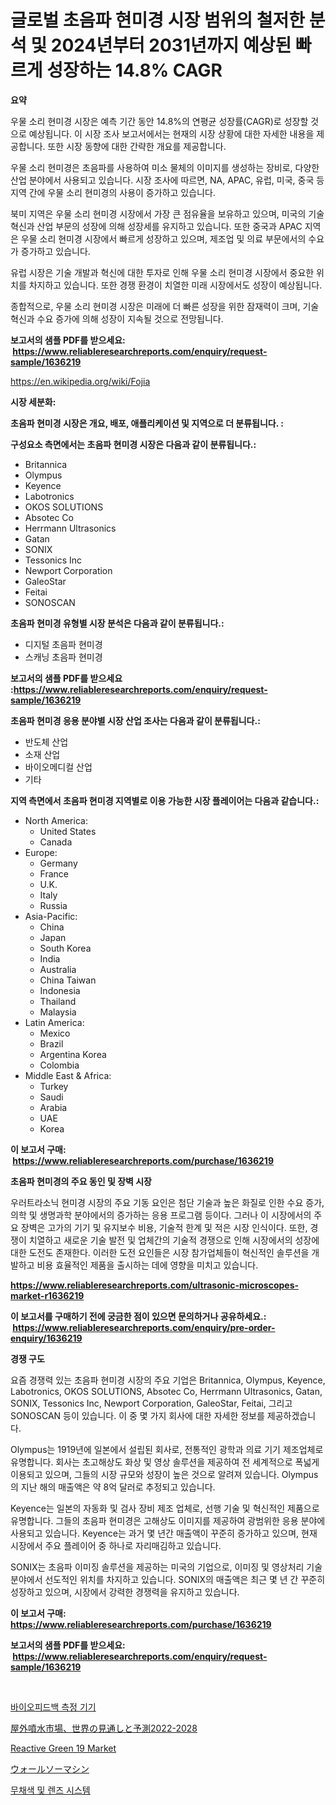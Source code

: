 <p><h1>글로벌 초음파 현미경 시장 범위의 철저한 분석 및 2024년부터 2031년까지 예상된 빠르게 성장하는 14.8% CAGR</h1></p><p><strong>요약</strong></p>
<p><p>우물 소리 현미경 시장은 예측 기간 동안 14.8%의 연평균 성장률(CAGR)로 성장할 것으로 예상됩니다. 이 시장 조사 보고서에서는 현재의 시장 상황에 대한 자세한 내용을 제공합니다. 또한 시장 동향에 대한 간략한 개요를 제공합니다.</p><p>우물 소리 현미경은 초음파를 사용하여 미소 물체의 이미지를 생성하는 장비로, 다양한 산업 분야에서 사용되고 있습니다. 시장 조사에 따르면, NA, APAC, 유럽, 미국, 중국 등 지역 간에 우물 소리 현미경의 사용이 증가하고 있습니다.</p><p>북미 지역은 우물 소리 현미경 시장에서 가장 큰 점유율을 보유하고 있으며, 미국의 기술 혁신과 산업 부문의 성장에 의해 성장세를 유지하고 있습니다. 또한 중국과 APAC 지역은 우물 소리 현미경 시장에서 빠르게 성장하고 있으며, 제조업 및 의료 부문에서의 수요가 증가하고 있습니다.</p><p>유럽 시장은 기술 개발과 혁신에 대한 투자로 인해 우물 소리 현미경 시장에서 중요한 위치를 차지하고 있습니다. 또한 경쟁 환경이 치열한 미래 시장에서도 성장이 예상됩니다.</p><p>종합적으로, 우물 소리 현미경 시장은 미래에 더 빠른 성장을 위한 잠재력이 크며, 기술 혁신과 수요 증가에 의해 성장이 지속될 것으로 전망됩니다.</p></p>
<p><strong>보고서의 샘플 PDF를 받으세요: &nbsp;<a href="https://www.reliableresearchreports.com/enquiry/request-sample/1636219">https://www.reliableresearchreports.com/enquiry/request-sample/1636219</a></strong></p>
<p><a href="https://en.wikipedia.org/wiki/Fojia">https://en.wikipedia.org/wiki/Fojia</a></p>
<p><strong>시장 세분화:</strong></p>
<p><strong> 초음파 현미경 시장은 개요, 배포, 애플리케이션 및 지역으로 더 분류됩니다. :</strong></p>
<p><strong>구성요소 측면에서는 초음파 현미경 시장은 다음과 같이 분류됩니다.:</strong></p>
<p><ul><li>Britannica</li><li>Olympus</li><li>Keyence</li><li>Labotronics</li><li>OKOS SOLUTIONS</li><li>Absotec Co</li><li>Herrmann Ultrasonics</li><li>Gatan</li><li>SONIX</li><li>Tessonics Inc</li><li>Newport Corporation</li><li>GaleoStar</li><li>Feitai</li><li>SONOSCAN</li></ul></p>
<p><strong> 초음파 현미경 유형별 시장 분석은 다음과 같이 분류됩니다.:</strong></p>
<p><ul><li>디지털 초음파 현미경</li><li>스캐닝 초음파 현미경</li></ul></p>
<p><strong>보고서의 샘플 PDF를 받으세요 :<a href="https://www.reliableresearchreports.com/enquiry/request-sample/1636219">https://www.reliableresearchreports.com/enquiry/request-sample/1636219</a></strong></p>
<p><strong> 초음파 현미경 응용 분야별 시장 산업 조사는 다음과 같이 분류됩니다.:</strong></p>
<p><ul><li>반도체 산업</li><li>소재 산업</li><li>바이오메디컬 산업</li><li>기타</li></ul></p>
<p><strong>지역 측면에서 초음파 현미경 지역별로 이용 가능한 시장 플레이어는 다음과 같습니다.:</strong></p>
<p><ul>
    <li>
        North America:
        <ul>
            <li>United States</li>
            <li>Canada</li>
        </ul>
    </li>
    <li>
        Europe:
        <ul>
            <li>Germany</li>
            <li>France</li>
            <li>U.K.</li>
            <li>Italy</li>
            <li>Russia</li>
        </ul>
    </li>
    <li>
        Asia-Pacific:
        <ul>
            <li>China</li>
            <li>Japan</li>
            <li>South Korea</li>
            <li>India</li>
            <li>Australia</li>
            <li>China Taiwan</li>
            <li>Indonesia</li>
            <li>Thailand</li>
            <li>Malaysia</li>
        </ul>
    </li>
    <li>
        Latin America:
        <ul>
            <li>Mexico</li>
            <li>Brazil</li>
            <li>Argentina Korea</li>
            <li>Colombia</li>
        </ul>
    </li>
    <li>
        Middle East & Africa:
        <ul>
            <li>Turkey</li>
            <li>Saudi</li>
            <li>Arabia</li>
            <li>UAE</li>
            <li>Korea</li>
        </ul>
    </li>
    </ul></p>
<p><strong>이 보고서 구매: &nbsp;<a href="https://www.reliableresearchreports.com/purchase/1636219">https://www.reliableresearchreports.com/purchase/1636219</a></strong></p>
<p><strong>초음파 현미경의 주요 동인 및 장벽 시장</strong></p>
<p><p>우러트라소닉 현미경 시장의 주요 기동 요인은 첨단 기술과 높은 화질로 인한 수요 증가, 의학 및 생명과학 분야에서의 증가하는 응용 프로그램 등이다. 그러나 이 시장에서의 주요 장벽은 고가의 기기 및 유지보수 비용, 기술적 한계 및 적은 시장 인식이다. 또한, 경쟁이 치열하고 새로운 기술 발전 및 업체간의 기술적 경쟁으로 인해 시장에서의 성장에 대한 도전도 존재한다. 이러한 도전 요인들은 시장 참가업체들이 혁신적인 솔루션을 개발하고 비용 효율적인 제품을 출시하는 데에 영향을 미치고 있습니다.</p></p>
<p><strong><a href="https://www.reliableresearchreports.com/ultrasonic-microscopes-market-r1636219">https://www.reliableresearchreports.com/ultrasonic-microscopes-market-r1636219</a></strong></p>
<p><strong>이 보고서를 구매하기 전에 궁금한 점이 있으면 문의하거나 공유하세요.: &nbsp;<a href="https://www.reliableresearchreports.com/enquiry/pre-order-enquiry/1636219">https://www.reliableresearchreports.com/enquiry/pre-order-enquiry/1636219</a></strong></p>
<p><strong>경쟁 구도</strong></p>
<p><p>요즘 경쟁력 있는 초음파 현미경 시장의 주요 기업은 Britannica, Olympus, Keyence, Labotronics, OKOS SOLUTIONS, Absotec Co, Herrmann Ultrasonics, Gatan, SONIX, Tessonics Inc, Newport Corporation, GaleoStar, Feitai, 그리고 SONOSCAN 등이 있습니다. 이 중 몇 가지 회사에 대한 자세한 정보를 제공하겠습니다.</p><p>Olympus는 1919년에 일본에서 설립된 회사로, 전통적인 광학과 의료 기기 제조업체로 유명합니다. 회사는 초고해상도 화상 및 영상 솔루션을 제공하여 전 세계적으로 폭넓게 이용되고 있으며, 그들의 시장 규모와 성장이 높은 것으로 알려져 있습니다. Olympus의 지난 해의 매출액은 약 8억 달러로 추정되고 있습니다.</p><p>Keyence는 일본의 자동화 및 검사 장비 제조 업체로, 선행 기술 및 혁신적인 제품으로 유명합니다. 그들의 초음파 현미경은 고해상도 이미지를 제공하여 광범위한 응용 분야에 사용되고 있습니다. Keyence는 과거 몇 년간 매출액이 꾸준히 증가하고 있으며, 현재 시장에서 주요 플레이어 중 하나로 자리매김하고 있습니다.</p><p>SONIX는 초음파 이미징 솔루션을 제공하는 미국의 기업으로, 이미징 및 영상처리 기술 분야에서 선도적인 위치를 차지하고 있습니다. SONIX의 매출액은 최근 몇 년 간 꾸준히 성장하고 있으며, 시장에서 강력한 경쟁력을 유지하고 있습니다.</p></p>
<p><strong>이 보고서 구매: &nbsp; <a href="https://www.reliableresearchreports.com/purchase/1636219">https://www.reliableresearchreports.com/purchase/1636219</a></strong></p>
<p><strong>보고서의 샘플 PDF를 받으세요: &nbsp;<a href="https://www.reliableresearchreports.com/enquiry/request-sample/1636219">https://www.reliableresearchreports.com/enquiry/request-sample/1636219</a></strong><strong></strong></p>
<p>&nbsp;</p>
<p><p><a href="https://medium.com/@enosstark1967/%EC%84%B8%EA%B3%84-%EB%B0%94%EC%9D%B4%EC%98%A4-%ED%94%BC%EB%93%9C%EB%B0%B1-%EC%B8%A1%EC%A0%95%EA%B8%B0-%EC%8B%9C%EC%9E%A5-%EA%B7%9C%EB%AA%A8%EB%8A%94-%EC%97%B0%ED%8F%89%EA%B7%A0-%EC%84%B1%EC%9E%A5%EB%A5%A0-%EB%A1%9C-%EB%8F%84%EB%8B%AC%ED%95%A0-%EA%B2%83%EC%9C%BC%EB%A1%9C-%EC%98%88%EC%83%81%EB%90%98%EB%A9%B0-%EC%9D%B4-%EB%B3%B4%EA%B3%A0%EC%84%9C%EB%8A%94-2024%EB%85%84%EB%B6%80%ED%84%B0-2031%EB%85%84%EA%B9%8C%EC%A7%80%EC%9D%98-%EC%8B%9C%EC%9E%A5-%EC%84%B1%EC%9E%A5-%EC%B6%94%EC%84%B8-%EA%B8%B0%ED%9A%8C-%EB%B0%8F-%EC%98%88%EC%B8%A1%EC%9D%84-%EB%8B%A4%EB%A3%B9%EB%8B%88%EB%8B%A4-c059d5d43c65">바이오피드백 측정 기기</a></p><p><a href="https://medium.com/@rylanaufman56456/%E3%82%A2%E3%82%A6%E3%83%88%E3%83%89%E3%82%A2%E7%94%A8%E3%82%A6%E3%82%A9%E3%83%BC%E3%82%BF%E3%83%BC%E3%83%95%E3%82%A1%E3%82%A6%E3%83%B3%E3%83%86%E3%83%B3%E5%B8%82%E5%A0%B4%E3%81%AE%E6%B4%9E%E5%AF%9F-%E3%82%B0%E3%83%AD%E3%83%BC%E3%83%90%E3%83%AB%E5%B1%95%E6%9C%9B%E3%81%8A%E3%82%88%E3%81%B32022-2028%E5%B9%B4%E3%81%AE%E4%BA%88%E6%B8%AC%E3%81%AB%E3%81%A4%E3%81%84%E3%81%A6-%E5%B8%82%E5%A0%B4%E3%81%AE%E8%B2%A1%E5%8B%99%E7%8A%B6%E6%B3%81-%E5%B8%82%E5%A0%B4%E8%A6%8F%E6%A8%A1-%E3%81%8A%E3%82%88%E3%81%B32031%E5%B9%B4%E3%81%BE%E3%81%A7%E3%81%AE%E5%8F%8E%E7%9B%8A%E5%88%86%E6%9E%90-e043a710bc21">屋外噴水市場、世界の見通しと予測2022-2028</a></p><p><a href="https://github.com/HenrietteMills1/Market-Research-Report-List-1/blob/main/reactive-green-19-market.md">Reactive Green 19 Market</a></p><p><a href="https://github.com/Fatimaklein1/Market-Research-Report-List-1/blob/main/3981394134618.md">ウォールソーマシン</a></p><p><a href="https://github.com/chupp85/Market-Research-Report-List-1/blob/main/5940730139889.md">무채색 및 렌즈 시스템</a></p></p>